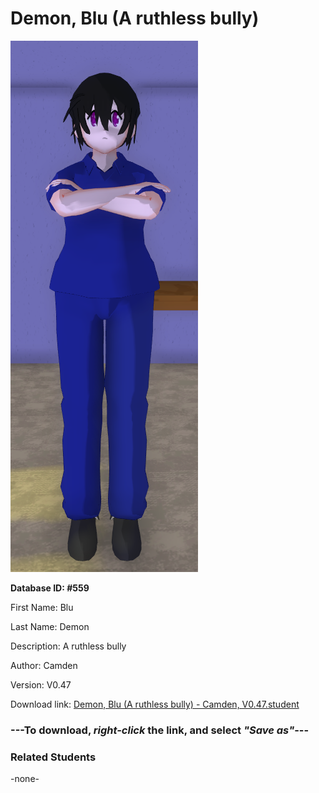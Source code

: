 # Demon, Blu (A ruthless bully)

<img src="Files/Demon, Blu (A ruthless bully).png" title="Demon, Blu (A ruthless bully) - Camden, V0.47">

**Database ID: #559**

First Name: Blu

Last Name: Demon

Description: A ruthless bully

Author: Camden

Version: V0.47

Download link: <a href="https://raw.githubusercontent.com/Arbiter1223/Daigaku-Gurashi-Custom-Students/master/Students/Files/Demon%2C%20Blu%20(A%20ruthless%20bully)%20-%20Camden%2C%20V0.47.student">Demon, Blu (A ruthless bully) - Camden, V0.47.student</a>

### ---**To download, _right-click_ the link, and select _"Save as"_**---

### Related Students

-none-
